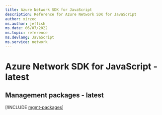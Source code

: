 ```yaml
---
title: Azure Network SDK for JavaScript
description: Reference for Azure Network SDK for JavaScript
author: xirzec
ms.author: jeffish
ms.date: 06/07/2022
ms.topic: reference
ms.devlang: JavaScript
ms.service: network
---
```

# Azure Network SDK for JavaScript - latest
## Management packages - latest
[!INCLUDE [mgmt-packages](network-mgmt-index.md)]
